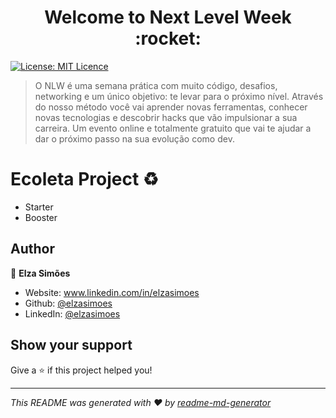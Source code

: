 <h1 align="center">Welcome to Next Level Week :rocket:</h1>
<p>
  <a href="#" target="_blank">
    <img alt="License: MIT Licence " src="https://img.shields.io/badge/License-MIT Licence -yellow.svg" />
  </a>
</p>

> O NLW é uma semana prática com muito código, desafios, networking e um único objetivo: te levar para o próximo nível. Através do nosso método você vai aprender novas ferramentas, conhecer novas tecnologias e descobrir hacks que vão impulsionar a sua carreira. Um evento online e totalmente gratuito que vai te ajudar a dar o próximo passo na sua evolução como dev.

# Ecoleta Project :recycle:

- Starter
- Booster


## Author

👤 **Elza Simões**

* Website: www.linkedin.com/in/elzasimoes
* Github: [@elzasimoes](https://github.com/elzasimoes)
* LinkedIn: [@elzasimoes](https://linkedin.com/in/elzasimoes)

## Show your support

Give a ⭐️ if this project helped you!

***
_This README was generated with ❤️ by [readme-md-generator](https://github.com/kefranabg/readme-md-generator)_

